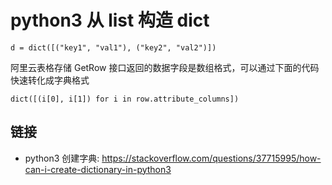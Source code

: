 # python3 从 list 构造 dict

[//]: <> (python3, dict, list)

```
d = dict([("key1", "val1"), ("key2", "val2")])
```

阿里云表格存储 GetRow 接口返回的数据字段是数组格式，可以通过下面的代码快速转化成字典格式

```
dict([(i[0], i[1]) for i in row.attribute_columns])
```

## 链接

- python3 创建字典: <https://stackoverflow.com/questions/37715995/how-can-i-create-dictionary-in-python3>
